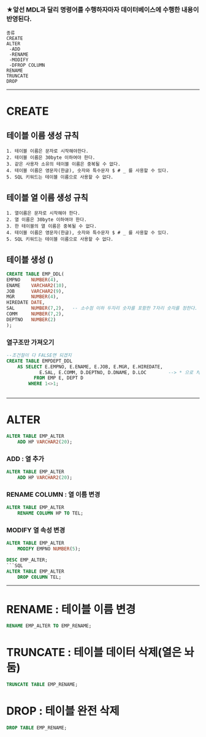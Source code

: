 ### ★앞선 MDL과 달리 명령어를 수행하자마자 데이터베이스에 수행한 내용이 반영된다.

```TEXT
종류
CREATE
ALTER
 -ADD
 -RENAME
 -MODIFY
 -DFROP COLUMN
RENAME
TRUNCATE
DROP
```

***

# CREATE
## 테이블 이름 생성 규칙
```TEXT
1. 테이블 이름은 문자로 시작해야한다.
2. 테이블 이름은 30byte 이하여야 한다.
3. 같은 사용자 소유의 테이블 이름은 중복될 수 없다.
4. 테이블 이름은 영문자(한글), 숫자와 특수문자 $ # _ 를 사용할 수 있다.
5. SQL 키워드는 테이블 이름으로 사용할 수 없다.
```
## 테이블 열 이름 생성 규칙
```TEXT
1. 열이름은 문자로 시작해야 한다.
2. 열 이름은 30byte 이하여야 한다.
3. 한 테이블의 열 이름은 중복될 수 없다.
4. 테이블 이름은 영문자(한글), 숫자와 특수문자 $ # _ 를 사용할 수 있다.
5. SQL 키워드는 테이블 이름으로 사용할 수 없다.
```

## 테이블 생성 () 
```SQL
CREATE TABLE EMP_DDL(
EMPNO    NUMBER(4),
ENAME    VARCHAR2(10),
JOB      VARCHAR2(9),
MGR      NUMBER(4),
HIREDATE DATE,
SAL      NUMBER(7,2),   -- 소수점 이하 두자리 숫자를 포함한 7자리 숫자를 정한다. 00000.00
COMM     NUMBER(7,2),
DEPTNO   NUMBER(2)
);
```

### 열구조만 가져오기
```SQL
--조건절이 다 FALSE면 되겠지
CREATE TABLE EMPDEPT_DDL
    AS SELECT E.EMPNO, E.ENAME, E.JOB, E.MGR, E.HIREDATE,
            E.SAL, E.COMM, D.DEPTNO, D.DNAME, D.LOC        --> * 으로 처리하면 열 이름 중복으로 안된다.
          FROM EMP E, DEPT D
        WHERE 1<>1;
        
```

***

# ALTER
```SQL
ALTER TABLE EMP_ALTER
    ADD HP VARCHAR2(20);
```

### ADD : 열 추가
```SQL
ALTER TABLE EMP_ALTER
    ADD HP VARCHAR2(20);
```

### RENAME COLUMN : 열 이름 변경
```SQL
ALTER TABLE EMP_ALTER
    RENAME COLUMN HP TO TEL;
```

### MODIFY 열 속성 변경
```SQL
ALTER TABLE EMP_ALTER
    MODIFY EMPNO NUMBER(5);

DESC EMP_ALTER;
```SQL
ALTER TABLE EMP_ALTER
    DROP COLUMN TEL;
```

***

# RENAME : 테이블 이름 변경
```SQL
RENAME EMP_ALTER TO EMP_RENAME;
```

# TRUNCATE : 테이블 데이터 삭제(열은 놔둠)
```SQL
TRUNCATE TABLE EMP_RENAME;
```

# DROP : 테이블 완전 삭제
```SQL
DROP TABLE EMP_RENAME;
```

























